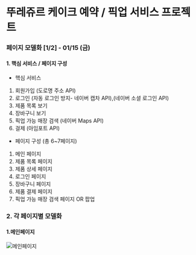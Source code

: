 # 뚜레쥬르 케이크 예약 / 픽업 서비스 프로젝트

### 페이지 모델화 [1/2] - 01/15 (금)

#### 1. 핵심 서비스 / 페이지 구성

- 핵심 서비스
1. 회원가입 (도로명 주소 API)
2. 로그인 (자동 로그인 방지- 네이버 캡차 API),(네이버 소셜 로그인 API)
3. 제품 목록 보기
4. 장바구니 보기
5. 픽업 가능 매장 검색 (네이버 Maps API)
6. 걸제 (아임포트 API)

- 페이지 구성 (총 6~7페이지)
1. 메인 페이지
2. 제품 목록 페이지
3. 제품 상세 페이지
4. 로그인 페이지
5. 장바구니 페이지
6. 제품 결제 페이지
7. 픽업 가능 매장 검색 페이지 OR 팝업 



### 2. 각 페이지별 모델화

#### 1.메인페이지
![메인페이지](https://user-images.githubusercontent.com/73862305/104624530-0a8e7e00-56d7-11eb-8028-37c13c2f70b7.png)
